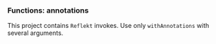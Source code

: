 ### Functions: annotations

This project contains `Reflekt` invokes. 
Use only `withAnnotations` with several arguments.
